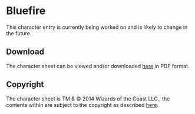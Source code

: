 # Bluefire
This character entry is currently being worked on and is likely to change in the future.

## Download
The character sheet can be viewed and/or downloaded [here](https://jelle619.stackstorage.com/s/54EBFBGYJbC3yxQ) in PDF format.

## Copyright
The character sheet is TM & © 2014 Wizards of the Coast LLC., the contents within are subject to the copyright as described [here](/characters/#copyright).
